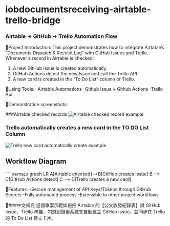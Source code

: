 # iobdocumentsreceiving-airtable-trello-bridge

### Airtable → GitHub → Trello Automation Flow

📌Project Introduction:
This project demonstrates how to integrate Airtable’s “Documents Dispatch & Receipt Log” with GitHub Issues and Trello.  
Whenever a record in Airtable is checked:
1. A new GitHub Issue is created automatically.
2. GitHub Actions detect the new Issue and call the Trello API.
3. A new card is created in the “To Do List” column of Trello.
   
🔧Using Tools:
-Airtable Automations
-Github Issue + Github Actions
-Trello Api

🚀Demonstration screenshots:

###Airtable checked records
![Airtable checked record example](images/airtable-demo.png)

### Trello automatically creates a new card in the TO DO List Column
![Trello new card automatically create example](images/trello-demo.png)

## Workflow Diagram
<code>```mermaid</code>
graph LR
  A[Airtable checked]-->B[GitHub creates Issue]
  B --> C[GitHub Actions detect]
  C --> D[Trello creates a new card]
  
💖Features:
-Secure management of API Keys/Tokens through GitHub Secrets
-Fully automated process
-Extensible to other project workflows

 📍###中文補充
這個專案示範如何把 Airtable 的【公文收發紀錄表】與 GitHub Issue、Trello 串接，勾選紀錄後系統會自動建立 GitHub Issue，並同步在 Trello 的 To Do List 建立卡片。
